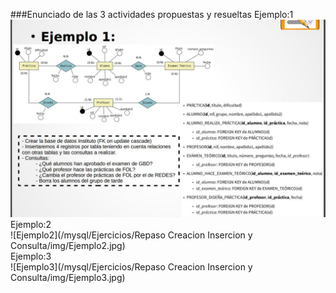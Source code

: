 ###Enunciado de las 3 actividades propuestas y resueltas
Ejemplo:1  
![Ejemplo1](/img/Ejemplo1.jpg)  
Ejemplo:2  
![Ejemplo2](/mysql/Ejercicios/Repaso Creacion Insercion y Consulta/img/Ejemplo2.jpg)  
Ejemplo:3  
![Ejemplo3](/mysql/Ejercicios/Repaso Creacion Insercion y Consulta/img/Ejemplo3.jpg)
